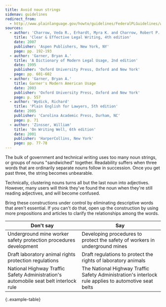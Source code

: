 ```yaml
---
title: Avoid noun strings
sidenav: guidelines
redirect_from:
  - http://www.plainlanguage.gov/howto/guidelines/FederalPLGuidelines/writeNoNounStrings.cfm
sources:
  - author: 'Charrow, Veda R., Erhardt, Myra K. and Charrow, Robert P.'
    title: 'Clear & Effective Legal Writing, 4th edition'
    date: 2007
    publisher: 'Aspen Publishers, New York, NY'
    page: pp. 192-193
  - author: 'Garner, Bryan A.'
    title: 'A Dictionary of Modern Legal Usage, 2nd edition'
    date: 1995
    publisher: 'Oxford University Press, Oxford and New York'
    page: pp. 601-602
  - author: 'Garner, Bryan A.'
    title: Garner's Modern American Usage
    date: 2003
    publisher: 'Oxford University Press, Oxford and New York'
    page: p. 557
  - author: 'Wydick, Richard'
    title: 'Plain English for Lawyers, 5th edition'
    date: 2005
    publisher: 'Carolina Academic Press, Durham, NC'
    page: p. 71
  - author: 'Zinsser, William'
    title: 'On Writing Well, 6th edition'
    date: 2001
    publisher: 'HarperCollins, New York'
    page: pp. 77-78
---
```


The bulk of government and technical writing uses too many noun strings, or groups of nouns "sandwiched" together. Readability suffers when three words that are ordinarily separate nouns follow in succession. Once you get past three, the string becomes unbearable.

Technically, clustering nouns turns all but the last noun into adjectives. However, many users will think they've found the noun when they're still reading adjectives, and will become confused.

Bring these constructions under control by eliminating descriptive words that aren't essential. If you can't do that, open up the construction by using more prepositions and articles to clarify the relationships among the words.

Don't say | Say
--- | ----
Underground mine worker safety protection procedures development | Developing procedures to protect the safety of workers in underground mines
Draft laboratory animal rights protection regulations | Draft regulations to protect the rights of laboratory animals
National Highway Traffic Safety Administration's automobile seat belt interlock rule | The National Highway Traffic Safety Administration's interlock rule applies to automotive seat belts
{:.example-table}

